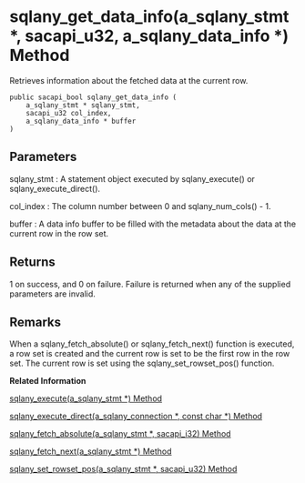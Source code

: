 <!-- loio3bf62e466c5f10149622fc299a93587a -->

# sqlany\_get\_data\_info\(a\_sqlany\_stmt \*, sacapi\_u32, a\_sqlany\_data\_info \*\) Method

Retrieves information about the fetched data at the current row.



```
public sacapi_bool sqlany_get_data_info (
    a_sqlany_stmt * sqlany_stmt,
    sacapi_u32 col_index,
    a_sqlany_data_info * buffer
)
```



## Parameters

sqlany\_stmt
:   A statement object executed by sqlany\_execute\(\) or sqlany\_execute\_direct\(\).

col\_index
:   The column number between 0 and sqlany\_num\_cols\(\) - 1.

buffer
:   A data info buffer to be filled with the metadata about the data at the current row in the row set.



## Returns

1 on success, and 0 on failure. Failure is returned when any of the supplied parameters are invalid.



## Remarks

When a sqlany\_fetch\_absolute\(\) or sqlany\_fetch\_next\(\) function is executed, a row set is created and the current row is set to be the first row in the row set. The current row is set using the sqlany\_set\_rowset\_pos\(\) function.

**Related Information**  


[sqlany\_execute\(a\_sqlany\_stmt \*\) Method](sqlany-execute-a-sqlany-stmt-method-3bf58a8.md "Executes a prepared statement.")

[sqlany\_execute\_direct\(a\_sqlany\_connection \*, const char \*\) Method](sqlany-execute-direct-a-sqlany-connection-const-char-method-3bf574d.md "Executes the SQL statement specified by the string argument and possibly returns a result set.")

[sqlany\_fetch\_absolute\(a\_sqlany\_stmt \*, sacapi\_i32\) Method](sqlany-fetch-absolute-a-sqlany-stmt-sacapi-i32-method-3bf5955.md "Moves the current row in the result set to the specified row number and then fetches rows of data starting from the current row.")

[sqlany\_fetch\_next\(a\_sqlany\_stmt \*\) Method](sqlany-fetch-next-a-sqlany-stmt-method-3bf59e2.md "Returns the next set of rows from the result set.")

[sqlany\_set\_rowset\_pos\(a\_sqlany\_stmt \*, sacapi\_u32\) Method](sqlany-set-rowset-pos-a-sqlany-stmt-sacapi-u32-method-9d058ac.md "Sets the current row in the fetched row set.")


